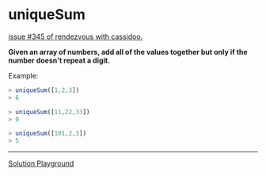 # uniqueSum

[issue #345 of rendezvous with cassidoo.](https://buttondown.email/cassidoo/archive/the-privilege-of-a-lifetime-is-to-become-who-you/)

**Given an array of numbers, add all of the values together but only if the number doesn't repeat a digit.**

Example:

```ts
> uniqueSum([1,2,3])
> 6

> uniqueSum([11,22,33])
> 0

> uniqueSum([101,2,3])
> 5
```

---

[Solution Playground](https://tsplay.dev/wedJgW)
